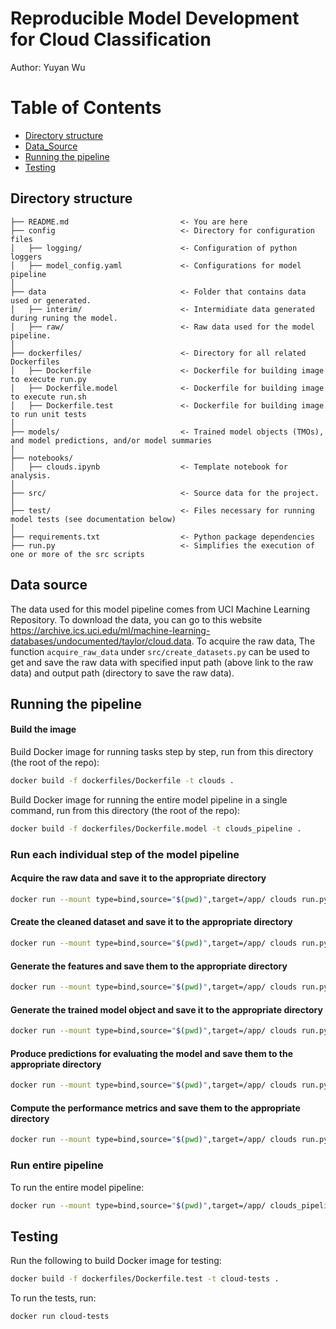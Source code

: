# Reproducible Model Development for Cloud Classification

Author: Yuyan Wu

# Table of Contents
* [Directory structure](#Directory-structure)
* [Data_Source](#Data-source)
* [Running the pipeline](#Running-the-pipeline)
* [Testing](#Testing)

## Directory structure 

```
├── README.md                         <- You are here
├── config                            <- Directory for configuration files 
│   ├── logging/                      <- Configuration of python loggers
│   ├── model_config.yaml             <- Configurations for model pipeline
│
├── data                              <- Folder that contains data used or generated. 
│   ├── interim/                      <- Intermidiate data generated during runing the model.
│   ├── raw/                          <- Raw data used for the model pipeline.
│
├── dockerfiles/                      <- Directory for all related Dockerfiles 
│   ├── Dockerfile                    <- Dockerfile for building image to execute run.py  
│   ├── Dockerfile.model              <- Dockerfile for building image to execute run.sh  
│   ├── Dockerfile.test               <- Dockerfile for building image to run unit tests
│
├── models/                           <- Trained model objects (TMOs), and model predictions, and/or model summaries
│
├── notebooks/
│   ├── clouds.ipynb                  <- Template notebook for analysis. 
│
├── src/                              <- Source data for the project.  
│
├── test/                             <- Files necessary for running model tests (see documentation below) 
│
├── requirements.txt                  <- Python package dependencies 
├── run.py                            <- Simplifies the execution of one or more of the src scripts  
```

## Data source

The data used for this model pipeline comes from UCI Machine Learning Repository. To download the data,
you can go to this website 
https://archive.ics.uci.edu/ml/machine-learning-databases/undocumented/taylor/cloud.data.
To acquire the raw data, The function `acquire_raw_data` under `src/create_datasets.py` 
can be used to get and save the raw data with specified input path (above link to the raw data) 
and output path (directory to save the raw data).  


## Running the pipeline 

#### Build the image 

Build Docker image for running tasks step by step, run from this directory (the root of the repo): 

```bash
docker build -f dockerfiles/Dockerfile -t clouds .
```

Build Docker image for running the entire model pipeline in a single command, 
run from this directory (the root of the repo): 

```bash
docker build -f dockerfiles/Dockerfile.model -t clouds_pipeline .
```

### Run each individual step of the model pipeline

#### Acquire the raw data and save it to the appropriate directory

```bash
docker run --mount type=bind,source="$(pwd)",target=/app/ clouds run.py get_raw_data
```

#### Create the cleaned dataset and save it to the appropriate directory

```bash
docker run --mount type=bind,source="$(pwd)",target=/app/ clouds run.py get_clouds
```

#### Generate the features and save them to the appropriate directory

```bash
docker run --mount type=bind,source="$(pwd)",target=/app/ clouds run.py generate_features
```

#### Generate the trained model object and save it to the appropriate directory

```bash
docker run --mount type=bind,source="$(pwd)",target=/app/ clouds run.py train_model
```

#### Produce predictions for evaluating the model and save them to the appropriate directory

```bash
docker run --mount type=bind,source="$(pwd)",target=/app/ clouds run.py score_model
```

#### Compute the performance metrics and save them to the appropriate directory

```bash
docker run --mount type=bind,source="$(pwd)",target=/app/ clouds run.py evaluate
```

### Run entire pipeline

To run the entire model pipeline:

```bash
docker run --mount type=bind,source="$(pwd)",target=/app/ clouds_pipeline run.sh
```

## Testing

Run the following to build Docker image for testing:

```bash
docker build -f dockerfiles/Dockerfile.test -t cloud-tests .
```

To run the tests, run: 

```bash
docker run cloud-tests
```
